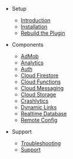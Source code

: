 - Setup
  - [Introduction](/introduction)
  - [Installation](/installation)
  - [Rebuild the Plugin](/rebuildplugin)
  
- Components
  - [AdMob](/admob)
  - [Analytics](/analytics)
  - [Auth](/auth)
  - [Cloud Firestore](/firestore)
  - [Cloud Functions](/functions)
  - [Cloud Messaging](/messaging)
  - [Cloud Storage](/storage)
  - [Crashlytics](/crashlytics)
  - [Dynamic Links](/dynamiclinks)
  - [Realtime Database](/database)
  - [Remote Config](/remoteconfig)
  
- Support
  - [Troubleshooting](troubleshoting.md)
  - [Support](support.md)

